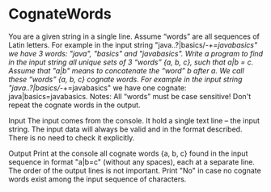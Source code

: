 # CognateWords

You are a given string in a single line. Assume “words” are all sequences of Latin letters. For example in the input string "java..?|basics/*-+=javabasics" we have 3 words: "java", "basics" and "javabasics".
Write a program to find in the input string all unique sets of 3 “words” {a, b, c}, such that a|b = c. Assume that "a|b" means to concatenate the “word” b after a. We call these “words” {a, b, c} cognate words.
For example in the input string "java..?|basics/*-+=javabasics" we have one cognate: java|basics=javabasics.
Notes: All “words” must be case sensitive! Don't repeat the cognate words in the output.

Input
The input comes from the console. It hold a single text line – the input string.
The input data will always be valid and in the format described. There is no need to check it explicitly.

Output
Print at the console all cognate words {a, b, c} found in the input sequence in format "a|b=c" (without any spaces), each at a separate line. The order of the output lines is not important. Print "No" in case no cognate words exist among the input sequence of characters.
